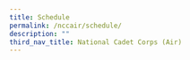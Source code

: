 ```yaml
---
title: Schedule
permalink: /nccair/schedule/
description: ""
third_nav_title: National Cadet Corps (Air)
---
```


